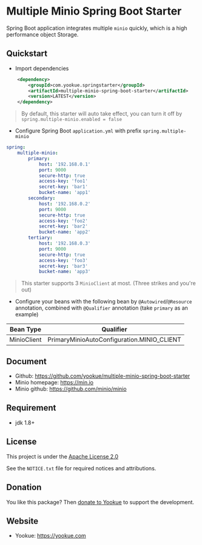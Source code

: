 # Multiple Minio Spring Boot Starter

Spring Boot application integrates multiple `minio` quickly, which is a high performance object Storage.

## Quickstart

- Import dependencies

```xml
    <dependency>
        <groupId>com.yookue.springstarter</groupId>
        <artifactId>multiple-minio-spring-boot-starter</artifactId>
        <version>LATEST</version>
    </dependency>
```

> By default, this starter will auto take effect, you can turn it off by `spring.multiple-minio.enabled = false`

- Configure Spring Boot `application.yml` with prefix `spring.multiple-minio`

```yml
spring:
    multiple-minio:
        primary:
            host: '192.168.0.1'
            port: 9000
            secure-http: true
            access-key: 'foo1'
            secret-key: 'bar1'
            bucket-name: 'app1'
        secondary:
            host: '192.168.0.2'
            port: 9000
            secure-http: true
            access-key: 'foo2'
            secret-key: 'bar2'
            bucket-name: 'app2'
        tertiary:
            host: '192.168.0.3'
            port: 9000
            secure-http: true
            access-key: 'foo3'
            secret-key: 'bar3'
            bucket-name: 'app3'
```

> This starter supports 3 `MinioClient` at most. (Three strikes and you're out)

- Configure your beans with the following bean by `@Autowired`/`@Resource` annotation, combined with `@Qualifier` annotation (take `primary` as an example)

| Bean Type   | Qualifier                                  |
|-------------|--------------------------------------------|
| MinioClient | PrimaryMinioAutoConfiguration.MINIO_CLIENT |

## Document

- Github: https://github.com/yookue/multiple-minio-spring-boot-starter
- Minio homepage: https://min.io
- Minio github: https://github.com/minio/minio

## Requirement

- jdk 1.8+

## License

This project is under the [Apache License 2.0](https://www.apache.org/licenses/LICENSE-2.0)

See the `NOTICE.txt` file for required notices and attributions.

## Donation

You like this package? Then [donate to Yookue](https://yookue.com/public/donate) to support the development.

## Website

- Yookue: https://yookue.com
